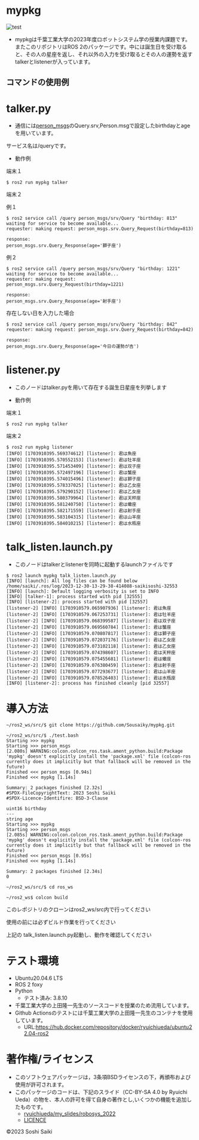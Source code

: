 # mypkg

![test](https://github.com/Sousaiky/mypkg/actions/workflows/test.yml/badge.svg)
*  mypkgは千葉工業大学の2023年度ロボットシステム学の授業内課題です。またこのリポジトリはROS 2のパッケージです。中には誕生日を受け取ると、その人の星座を返し、それ以外の入力を受け取るとその人の運勢を返すtalkerとlistenerが入っています。  

## コマンドの使用例

# talker.py  

* 通信には[person_msgs](https://github.com/Sousaiky/person_msgs)のQuery.srv,Person.msgで設定したbirthdayとageを用いています。  

サービス名は/queryです。  

* 動作例  
  
端末１  
``` 
$ ros2 run mypkg talker  
```  

端末２  

例１  
```
$ ros2 service call /query person_msgs/srv/Query "birthday: 813"
waiting for service to become available...
requester: making request: person_msgs.srv.Query_Request(birthday=813)

response:
person_msgs.srv.Query_Response(age='獅子座')
```  
例２  
```
$ ros2 service call /query person_msgs/srv/Query "birthday: 1221"
waiting for service to become available...
requester: making request: person_msgs.srv.Query_Request(birthday=1221)

response:
person_msgs.srv.Query_Response(age='射手座')
```

存在しない日を入力した場合  
```
$ ros2 service call /query person_msgs/srv/Query "birthday: 842"
requester: making request: person_msgs.srv.Query_Request(birthday=842)

response:
person_msgs.srv.Query_Response(age='今日の運勢が吉')
```

# listener.py  
* このノードはtalker.pyを用いて存在する誕生日星座を列挙します  

* 動作例 

端末１  
```
$ ros2 run mypkg talker
```

端末２  
```
$ ros2 run mypkg listener
[INFO] [1703910395.569374612] [listener]: 君は魚座
[INFO] [1703910395.570552153] [listener]: 君は牡羊座
[INFO] [1703910395.571453409] [listener]: 君は双子座
[INFO] [1703910395.572497196] [listener]: 君は蟹座
[INFO] [1703910395.574015496] [listener]: 君は獅子座
[INFO] [1703910395.578337025] [listener]: 君は乙女座
[INFO] [1703910395.579290152] [listener]: 君は乙女座
[INFO] [1703910395.580379964] [listener]: 君は天秤座
[INFO] [1703910395.581240750] [listener]: 君は蠍座
[INFO] [1703910395.582171559] [listener]: 君は射手座
[INFO] [1703910395.583104315] [listener]: 君は山羊座
[INFO] [1703910395.584010215] [listener]: 君は水瓶座
```

# talk_listen.launch.py
* このノードはtalkerとlistenerを同時に起動するlaunchファイルです  

```
$ ros2 launch mypkg talk_listen.launch.py
[INFO] [launch]: All log files can be found below /home/saiki/.ros/log/2023-12-30-13-29-38-414088-saikisoshi-32553
[INFO] [launch]: Default logging verbosity is set to INFO
[INFO] [talker-1]: process started with pid [32555]
[INFO] [listener-2]: process started with pid [32557]
[listener-2] [INFO] [1703910579.065907936] [listener]: 君は魚座
[listener-2] [INFO] [1703910579.067253731] [listener]: 君は牡羊座
[listener-2] [INFO] [1703910579.068399587] [listener]: 君は双子座
[listener-2] [INFO] [1703910579.069560784] [listener]: 君は蟹座
[listener-2] [INFO] [1703910579.070807817] [listener]: 君は獅子座
[listener-2] [INFO] [1703910579.072037176] [listener]: 君は乙女座
[listener-2] [INFO] [1703910579.073102118] [listener]: 君は乙女座
[listener-2] [INFO] [1703910579.074398607] [listener]: 君は天秤座
[listener-2] [INFO] [1703910579.075455681] [listener]: 君は蠍座
[listener-2] [INFO] [1703910579.076380459] [listener]: 君は射手座
[listener-2] [INFO] [1703910579.077293677] [listener]: 君は山羊座
[listener-2] [INFO] [1703910579.078526403] [listener]: 君は水瓶座
[INFO] [listener-2]: process has finished cleanly [pid 32557]
```

# 導入方法

```
~/ros2_ws/src/$ git clone https://github.com/Sousaiky/mypkg.git  

~/ros2_ws/src/$ ./test.bash
Starting >>> mypkg
Starting >>> person_msgs
[2.080s] WARNING:colcon.colcon_ros.task.ament_python.build:Package 'mypkg' doesn't explicitly install the 'package.xml' file (colcon-ros currently does it implicitly but that fallback will be removed in the future)
Finished <<< person_msgs [0.94s]
Finished <<< mypkg [1.14s]

Summary: 2 packages finished [2.32s]
#SPDX-FileCopyrightText: 2023 Soshi Saiki
#SPDX-Licence-Identifire: BSD-3-Clause

uint16 birthday
---
string age
Starting >>> mypkg
Starting >>> person_msgs
[2.085s] WARNING:colcon.colcon_ros.task.ament_python.build:Package 'mypkg' doesn't explicitly install the 'package.xml' file (colcon-ros currently does it implicitly but that fallback will be removed in the future)
Finished <<< person_msgs [0.95s]
Finished <<< mypkg [1.14s]

Summary: 2 packages finished [2.34s]
0

~/ros2_ws/src/$ cd ros_ws

~/ros2_ws$ colcon build
```

このレポジトリのクローンはros2_ws/src内で行ってください  

使用の前には必ずビルド作業を行ってください  

上記の talk_listen.launch.py起動し、動作を確認してください 

# テスト環境 

* Ubuntu20.04.6 LTS  
* ROS 2 foxy  
* Python 
  * テスト済み: 3.8.10  
* 千葉工業大学の上田隆一先生のソースコードを授業のため流用しています。  
* Github Actionsのテストには千葉工業大学の上田隆一先生のコンテナを使用しています。  
  * URL:https://hub.docker.com/repository/docker/ryuichiueda/ubuntu22.04-ros2

# 著作権/ライセンス
* このソフトウェアパッケージは，3条項BSDライセンスの下，再頒布および使用が許可されます。  
* このパッケージのコードは、下記のスライド（CC-BY-SA 4.0 by Ryuichi Ueda）の物を、本人の許可を得て自身の著作とし,いくつかの機能を追加したものです。  
  * [ryuichiueda/my_slides/robosys_2022](https://github.com/ryuichiueda/my_slides/blob/master/robosys_2022)  
  * [LICENCE](https://github.com/Sousaiky/mypkg/blob/master/LICENSE)  


©2023 Soshi Saiki
